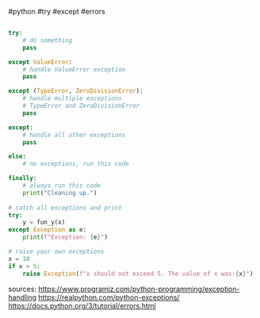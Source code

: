 #python #try #except #errors
 
```python

try:
	# do something
	pass

except ValueError:
	# handle ValueError exception
	pass

except (TypeError, ZeroDivisionError):
	# handle multiple exceptions
	# TypeError and ZeroDivisionError
	pass

except:
	# handle all other exceptions
	pass

else:
	# no exceptions, run this code

finally:
	# always run this code
	print("Cleaning up.")
	
# catch all exceptions and print
try:
	y = fun_y(x)
except Exception as e:
    print(f"Exception: {e}")

# raise your own exceptions
x = 10
if x > 5:
    raise Exception(f"x should not exceed 5. The value of x was:{x}")
```

sources:
https://www.programiz.com/python-programming/exception-handling
https://realpython.com/python-exceptions/
https://docs.python.org/3/tutorial/errors.html
